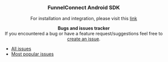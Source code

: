 <div align="center">


### FunnelConnect Android SDK

For installation and integration, please visit this [link](https://docs.teavaro.com/android/)

**Bugs and issues tracker**  
If you encountered a bug or have a feature request/suggestions feel free to [create an issue](https://github.com/Teavaro/FunnelConnect-Mobile-SDK-Tracker/issues/new).
</div>

* [All issues](https://github.com/Teavaro/FunnelConnect-Mobile-SDK-Tracker/issues)
* [Most popular issues](https://github.com/Teavaro/FunnelConnect-Mobile-SDK-Tracker/issues?q=is%3Aissue+is%3Aopen+sort%3Areactions-%2B1-desc)


